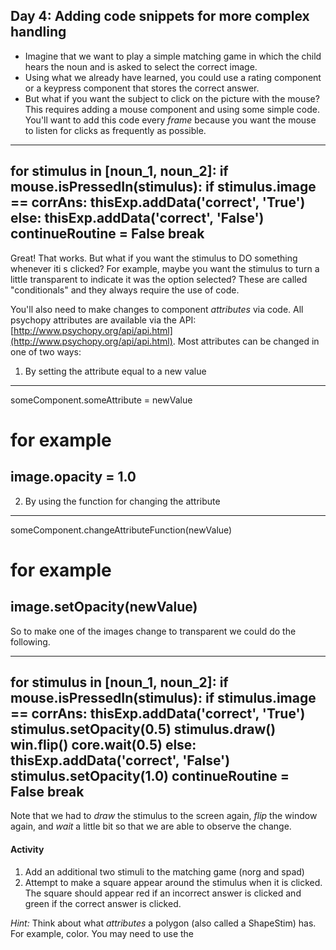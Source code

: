 ## Day 4: Adding code snippets for more complex handling

- Imagine that we want to play a simple matching game in which the child hears the noun and is asked to select the correct image.
- Using what we already have learned, you could use a rating component or a keypress component that stores the correct answer.
- But what if you want the subject to click on the picture with the mouse?  This requires adding a mouse component and using some simple code.  You'll want to add this code every *frame* because you want the mouse to listen for clicks as frequently as possible.

---
for stimulus in [noun_1, noun_2]:
  if mouse.isPressedIn(stimulus):
    if stimulus.image == corrAns:
      thisExp.addData('correct', 'True')
    else: 
      thisExp.addData('correct', 'False')
    continueRoutine = False
    break
---

Great! That works. But what if you want the stimulus to DO something whenever iti s clicked?  For example, maybe you want the stimulus to turn a little transparent to indicate it was the option selected?  These are called "conditionals" and they always require the use of code.

You'll also need to make changes to component *attributes* via code.  All psychopy attributes are available via the API: [http://www.psychopy.org/api/api.html](http://www.psychopy.org/api/api.html).  Most attributes can be changed in one of two ways:

1. By setting the attribute equal to a new value

---
someComponent.someAttribute = newValue

# for example
image.opacity = 1.0
---

2. By using the function for changing the attribute

---
someComponent.changeAttributeFunction(newValue)

# for example
image.setOpacity(newValue)
---

So to make one of the images change to transparent we could do the following.

---
for stimulus in [noun_1, noun_2]:
  if mouse.isPressedIn(stimulus):
    if stimulus.image == corrAns:
      thisExp.addData('correct', 'True')
      stimulus.setOpacity(0.5)
      stimulus.draw()
      win.flip()
      core.wait(0.5)
    else:
      thisExp.addData('correct', 'False')
    stimulus.setOpacity(1.0)
    continueRoutine = False
    break
---

Note that we had to *draw* the stimulus to the screen again, *flip* the window again, and *wait* a little bit so that we are able to observe the change.

#### Activity

1. Add an additional two stimuli to the matching game (norg and spad)
2. Attempt to make a square appear around the stimulus when it is clicked.  The square should appear red if an incorrect answer is clicked and green if the correct answer is clicked.

*Hint:* Think about what *attributes* a polygon (also called a ShapeStim) has.  For example, color.  You may need to use the 

